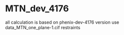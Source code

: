 # MTN_dev_4176
all calculation is based on phenix-dev-4176 version
use data_MTN_one_plane-1.cif restraints
